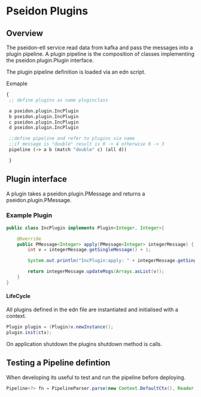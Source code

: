 # Pseidon Plugins


## Overview

The pseidon-etl service read data from kafka and pass the messages into a plugin pipeline.
A plugin pipeline is the composition of classes implementing the pseidon.plugin.Plugin interface.

The plugin pipeline definition is loaded via an edn script.

Exmaple

```clojure
{
 ;; define plugins as name pluginclass

 a pseidon.plugin.IncPlugin
 b pseidon.plugin.IncPlugin
 c pseidon.plugin.IncPlugin
 d pseidon.plugin.IncPlugin

 ;;define pipeline and refer to plugins via name
 ;;if message is "double" result is 0 -> 4 otherwise 0 -> 3
 pipeline (-> a b (match "double" c) (all d))

 }
```

## Plugin interface


A plugin takes a pseidon.plugin.PMessage and returns a pseidon.plugin.PMessage.

### Example Plugin

```java
public class IncPlugin implements Plugin<Integer, Integer>{

    @Override
    public PMessage<Integer> apply(PMessage<Integer> integerMessage) {
        int v = integerMessage.getSingleMessage() + 1;

        System.out.println("IncPlugin:apply: " + integerMessage.getSingleMessage() + " -> " + v);

        return integerMessage.updateMsgs(Arrays.asList(v));
    }
}
```


#### LifeCycle

All plugins defined in the edn file are instantiated and initialised with a context.

```java
Plugin plugin = (Plugin)v.newInstance();
plugin.init(ctx);
```

On application shutdown the plugins shutdown method is calls.

## Testing a Pipeline defintion

When developing its useful to test and run the pipeline before deploying.

```java
Pipeline<?> fn = PipelineParser.parse(new Context.DefaultCtx(), Reader.read(EDN_FILE));
```
